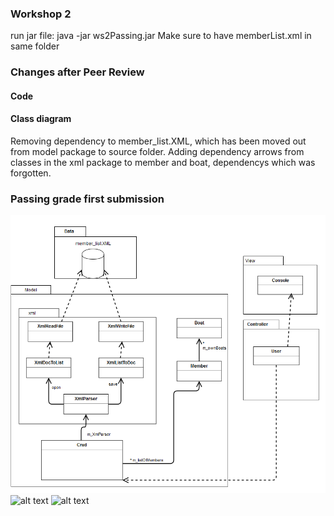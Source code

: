 ### Workshop 2
run jar file: java -jar ws2Passing.jar
Make sure to have memberList.xml in same folder

### Changes after Peer Review
#### Code

#### Class diagram
  Removing dependency to member_list.XML, which has been moved out from model package to source folder.
  Adding dependency arrows from classes in the xml package to member and boat, dependencys which was forgotten.

### Passing grade first submission
![alt text](https://github.com/tn222gf/1DV607/blob/master/ws2/ws2_ClassDiagram_passing_tn222gf.png "ws2 class diagram first submission")
![alt text](https://github.com/tn222gf/1DV607/blob/master/ws2/ws2_seqDiagram_passingGrade_tn222gf.png "ws2 sequence diagram first submission")
![alt text](https://github.com/tn222gf/1DV607/blob/master/ws2/ws2_seqDiagram2_passingGrade_tn222gf.png "ws2 sequence diagram first submission")
